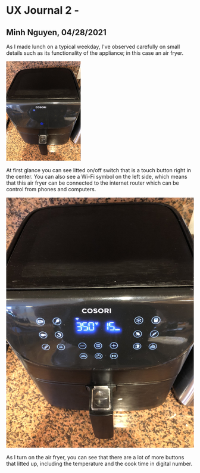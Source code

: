 # UX Journal 2 - 

## Minh Nguyen, 04/28/2021


As I made lunch on a typical weekday, I've observed carefully on small details such as its functionality of the appliance; in this case an air fryer.


<img src="idle.jpg" alt="idle" width="200"/>

At first glance you can see litted on/off switch that is a touch button right in the center. You can also see a Wi-Fi symbol on the left side, which means that this
air fryer can be connected to the internet router which can be control from phones and computers.

![on](on.jpg)

As I turn on the air fryer, you can see that there are a lot of more buttons that litted up, including the temperature and the cook time in digital number.
